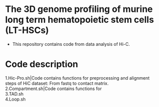 # The 3D genome profiling of murine long term hematopoietic stem cells (LT-HSCs)
* This repository contains code from data analysis of Hi-C.
# Code description
1.Hic-Pro.sh|Code contains functions for preprocessing and alignment steps of HiC dataset: From fastq to contact matrix.\
2.Compartment.sh|Code contains functions for\
3.TAD.sh\
4.Loop.sh

